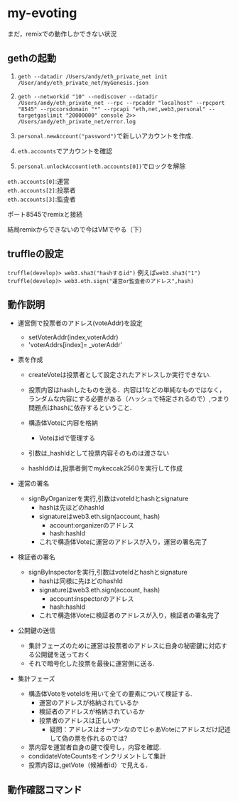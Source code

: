 # my-evoting
まだ，remixでの動作しかできない状況

## gethの起動
1. `geth --datadir /Users/andy/eth_private_net init /User/andy/eth_private_net/myGenesis.json`  

1. `geth --networkid "10" --nodiscover --datadir /Users/andy/eth_private_net --rpc --rpcaddr "localhost" --rpcport "8545" --rpccorsdomain "*" --rpcapi "eth,net,web3,personal" --targetgaslimit "20000000" console 2>> /Users/andy/eth_private_net/error.log`  

1. `personal.newAccount("password")`で新しいアカウントを作成.  
1. `eth.accounts`でアカウントを確認  
1. `personal.unlockAccount(eth.accounts[0])`でロックを解除  

`eth.accounts[0]`:運営   
`eth.accounts[2]`:投票者  
`eth.accounts[3]`:監査者  

ポート8545でremixと接続  

結局remixからできないので今はVMでやる（下）

## truffleの設定
`truffle(develop)> web3.sha3("hashするid")` 例えば`web3.sha3("1")`  
`truffle(develop)> web3.eth.sign("運営or監査者のアドレス",hash)`  


## 動作説明

- 運営側で投票者のアドレス(voteAddr)を設定
  - setVoterAddr(index,voterAddr)
  - 'voterAddrs[index]= _voterAddr' 

- 票を作成
  - createVoteは投票者として設定されたアドレスしか実行できない.
  - 投票内容はhashしたものを送る．内容は1などの単純なものではなく，ランダムな内容にする必要がある（ハッシュで特定されるので）,つまり問題点はhashに依存するということ.
  
  - 構造体Voteに内容を格納
    - Voteはidで管理する
  - 引数は_hashIdとして投票内容そのものは渡さない
  - hashIdのは,投票者側でmykeccak256()を実行して作成
  
- 運営の署名
  - signByOrganizerを実行,引数はvoteIdとhashとsignature
    - hashは先ほどのhashId
    - signatureはweb3.eth.sign(account, hash)
      - account:organizerのアドレス
      - hash:hashId
    - これで構造体Voteに運営のアドレスが入り，運営の署名完了
    
- 検証者の署名
  - signByInspectorを実行,引数はvoteIdとhashとsignature
    - hashは同様に先ほどのhashId
    - signatureはweb3.eth.sign(account, hash)
      - account:inspectorのアドレス
      - hash:hashId
    - これで構造体Voteに検証者のアドレスが入り，検証者の署名完了
  
- 公開鍵の送信
  - 集計フェーズのために運営は投票者のアドレスに自身の秘密鍵に対応する公開鍵を送っておく
  - それで暗号化した投票を最後に運営側に送る.
  
- 集計フェーズ
  - 構造体VoteをvoteIdを用いて全ての要素について検証する.
    - 運営のアドレスが格納されているか
    - 検証者のアドレスが格納されているか
    - 投票者のアドレスは正しいか
      - 疑問：アドレスはオープンなのでじゃあVoteにアドレスだけ記述して偽の票を作れるのでは?
  - 票内容を運営者自身の鍵で復号し，内容を確認.
  - condidateVoteCountsをインクリメントして集計
  - 投票内容は,getVote（候補者id）で見える．
    
    
##  動作確認コマンド
    
    
